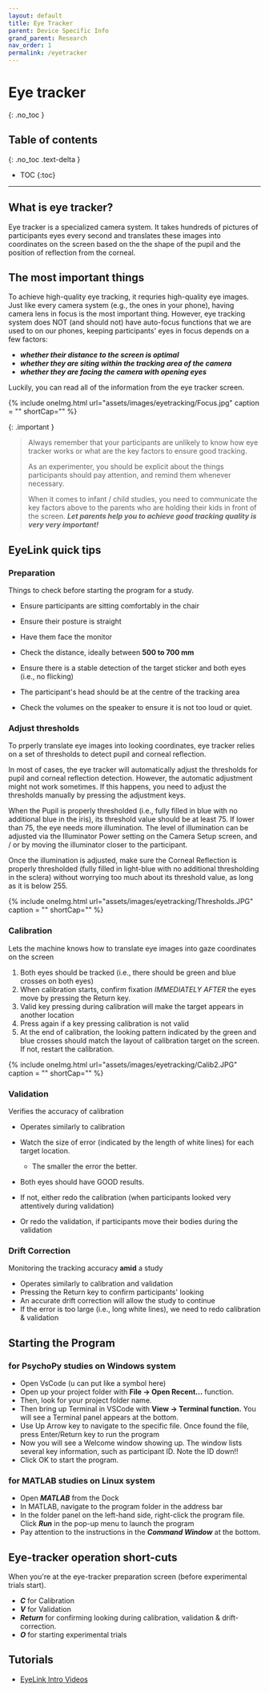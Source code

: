 ```yaml
---
layout: default
title: Eye Tracker
parent: Device Specific Info
grand_parent: Research
nav_order: 1
permalink: /eyetracker
---
```


# Eye tracker
{: .no_toc }

## Table of contents
{: .no_toc .text-delta }

* TOC
{:toc}

---

## What is eye tracker?

Eye tracker is a specialized camera system. It takes hundreds of pictures of participants eyes every second and translates these images into coordinates on the screen based on the the shape of the pupil and the position of reflection from the corneal.

## The most important things

To achieve high-quality eye tracking, it requries high-quality eye images. Just like every camera system (e.g., the ones in your phone), having camera lens in focus is the most important thing. However, eye tracking system does NOT (and should not) have auto-focus functions that we are used to on our phones, keeping participants' eyes in focus depends on a few factors:
- ***whether their distance to the screen is optimal***
- ***whether they are siting within the tracking area of the camera***
- ***whether they are facing the camera with opening eyes***

Luckily, you can read all of the information from the eye tracker screen.

{% include oneImg.html url="assets/images/eyetracking/Focus.jpg" caption = "" shortCap="" %} 

{: .important }
> Always remember that your participants are unlikely to know how eye tracker works or what are the key factors to ensure good tracking.
>
> As an experimenter, you should be explicit about the things participants should pay attention, and remind them whenever necessary.
>
> When it comes to infant / child studies, you need to communicate the key factors above to the parents who are holding their kids in front of the screen. ***Let parents help you to achieve good tracking quality is very very important!*** 

## EyeLink quick tips 

### Preparation 

Things to check before starting the program for a study. 

- Ensure participants are sitting comfortably in the chair  
- Ensure their posture is straight 
- Have them face the monitor

- Check the distance, ideally between **500 to 700 mm**
- Ensure there is a stable detection of the target sticker and both eyes (i.e., no flicking)  
- The participant's head should be at the centre of the tracking area
- Check the volumes on the speaker to ensure it is not too loud or quiet.

### Adjust thresholds

To prperly translate eye images into looking coordinates, eye tracker relies on a set of thresholds to detect pupil and corneal reflection.

In most of cases, the eye tracker will automatically adjust the thresholds for pupil and corneal reflection detection. However, the automatic adjustment might not work sometimes. If this happens, you need to adjust the thresholds manually by pressing the adjustment keys.

When the Pupil is properly thresholded (i.e., fully filled in blue with no additional blue in the iris), its threshold value should be at least 75. If lower than 75, the eye needs more illumination. The level of illumination can be adjusted via the Illuminator Power setting on the Camera Setup screen, and / or by moving the illuminator closer to the participant.

Once the illumination is adjusted, make sure the Corneal Reflection is properly thresholded (fully filled in light-blue with no additional thresholding in the sclera) without worrying too much about its threshold value, as long as it is below 255.

{% include oneImg.html url="assets/images/eyetracking/Thresholds.JPG" caption = "" shortCap="" %} 

### Calibration 

Lets the machine knows how to translate eye images into gaze coordinates on the screen

1. Both eyes should be tracked (i.e., there should be green and blue crosses on both eyes) 
2. When calibration starts, confirm fixation *IMMEDIATELY AFTER* the eyes move by pressing the Return key.  
3. Valid key pressing during calibration will make the target appears in another location 
4. Press again if a key pressing calibration is not valid 
5. At the end of calibration, the looking pattern indicated by the green and blue crosses should match the layout of calibration target on the screen.  If not, restart the calibration.  

{% include oneImg.html url="assets/images/eyetracking/Calib2.JPG" caption = "" shortCap="" %} 

### Validation

Verifies the accuracy of calibration

- Operates similarly to calibration 

- Watch the size of error (indicated by the length of white lines) for each target location.  
    - The smaller the error the better. 
- Both eyes should have GOOD results.  
- If not, either redo the calibration (when participants looked very attentively during validation) 
- Or redo the validation, if participants move their bodies during the validation


### Drift Correction 

Monitoring the tracking accuracy **amid** a study 

- Operates similarly to calibration and validation
- Pressing the Return key to confirm participants' looking 
- An accurate drift correction will allow the study to continue 
- If the error is too large (i.e., long white lines), we need to redo calibration & validation 

## Starting the Program 

### for PsychoPy studies on Windows system
- Open VsCode (u can put like a symbol here)
- Open up your project folder with **File -> Open Recent...** function. 
- Then, look for your project folder name.
- Then bring up Terminal in VSCode with **View -> Terminal function.** You will see a Terminal panel appears at the bottom.
- Use Up Arrow key to navigate to the specific file. Once found the file, press Enter/Return key to run the program
- Now you will see a Welcome window showing up. The window lists several key information, such as participant ID. Note the ID down!! 
- Click OK to start the program.

### for MATLAB studies on Linux system
- Open ***MATLAB*** from the Dock
- In MATLAB, navigate to the program folder in the address bar
- In the folder panel on the left-hand side, right-click the program file. Click ***Run*** in the pop-up menu to launch the program
- Pay attention to the instructions in the ***Command Window*** at the bottom.


## Eye-tracker operation short-cuts

When you're at the eye-tracker preparation screen (before experimental trials start).
- ***C*** for Calibration
- ***V*** for Validation
- ***Return*** for confirming looking during calibration, validation & drift-correction.
- ***O*** for starting experimental trials

## Tutorials

- <a href="https://mcmasteru365.sharepoint.com/:f:/r/sites/labtest/Shared%20Documents/Resources/EyeTracking/EyeLink%201000%20Plus%20Intro%20videos?csf=1&web=1&e=fiarbn" target="_blank">EyeLink Intro Videos</a>
